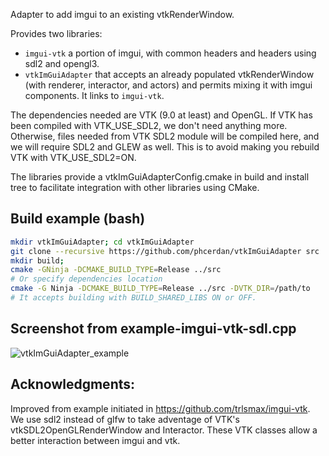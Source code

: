 Adapter to add imgui to an existing vtkRenderWindow.

Provides two libraries:
- `imgui-vtk` a portion of imgui, with common headers and headers using sdl2 and opengl3.
- `vtkImGuiAdapter` that accepts an already populated vtkRenderWindow (with renderer, interactor, and actors)
and permits mixing it with imgui components. It links to `imgui-vtk`.

The dependencies needed are VTK (9.0 at least) and OpenGL.
If VTK has been compiled with VTK_USE_SDL2, we don't need anything more.
Otherwise, files needed from VTK SDL2 module will be compiled here, and we will require SDL2 and GLEW as well.
This is to avoid making you rebuild VTK with VTK_USE_SDL2=ON.

The libraries provide a vtkImGuiAdapterConfig.cmake in build and install tree to facilitate integration with other libraries using CMake.

## Build example (bash)

```bash
mkdir vtkImGuiAdapter; cd vtkImGuiAdapter
git clone --recursive https://github.com/phcerdan/vtkImGuiAdapter src
mkdir build;
cmake -GNinja -DCMAKE_BUILD_TYPE=Release ../src
# Or specify dependencies location
cmake -G Ninja -DCMAKE_BUILD_TYPE=Release ../src -DVTK_DIR=/path/to
# It accepts building with BUILD_SHARED_LIBS ON or OFF.
```

## Screenshot from example-imgui-vtk-sdl.cpp
![vtkImGuiAdapter_example](https://user-images.githubusercontent.com/3021667/90983593-9c9eba00-e56f-11ea-9145-07088499e1eb.gif)

## Acknowledgments:
Improved from example initiated in https://github.com/trlsmax/imgui-vtk.
We use sdl2 instead of glfw to take adventage of VTK's vtkSDL2OpenGLRenderWindow and Interactor. 
These VTK classes allow a better interaction between imgui and vtk.
